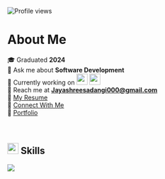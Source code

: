 <p align="">
  <img src="https://komarev.com/ghpvc/?username=jayshreee10&label=Profile%20views&color=0e75b6&style=flat" alt="Profile views" />
</p>  

# **About Me**  

🎓 Graduated **2024**  
💬 Ask me about **Software Development**  
🌱 Currently working on <img src="https://skillicons.dev/icons?i=nextjs" height="25"/> <img src="https://skillicons.dev/icons?i=nestjs" height="25"/>  
📩 Reach me at **Jayashreesadangi000@gmail.com**  
📄 [My Resume](https://drive.google.com/file/d/1mcCokxACjPUXJKhVfAnQW__m4HQRcBso/view?usp=sharing)  
🤝 [Connect With Me](https://connect.jayshree.tech/)  
🫆 [Portfolio](https://www.jayshree.tech/)  

<br/>

## <img src="https://media2.giphy.com/media/QssGEmpkyEOhBCb7e1/giphy.gif" width="25"> **Skills**  

<p align="start">
  <img src="https://skillicons.dev/icons?i=js,java,react,nextjs,tailwind,nodejs,express,nestjs,mysql,mongodb,git,docker,linux" />
</p>

